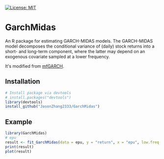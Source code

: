 [![License: MIT](https://img.shields.io/badge/License-MIT-yellow.svg)](https://opensource.org/licenses/MIT)
# GarchMidas

An R package for estimating GARCH-MIDAS models. The GARCH-MIDAS model decomposes the conditional variance of (daily) stock returns into a short- and long-term component, where the latter may depend on an exogenous covariate sampled at a lower frequency.

It's modified from [mfGARCH](https://github.com/onnokleen/mfGARCH).

## Installation

```r
# Install package via devtools
# install.packages("devtools")
library(devtools)
install_github("JasonZhang2333/GarchMidas")
```

## Example
```r
library(GarchMidas)
# epu
result <- fit_GarchMidas(data = epu, y = "return", x = "epu", low.freq = "month", K = 24)
print(result)
plot(result)
```